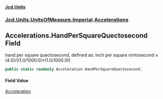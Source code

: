 #### [Jcd.Units](index.md 'index')
### [Jcd.Units.UnitsOfMeasure.Imperial](Jcd.Units.UnitsOfMeasure.Imperial.md 'Jcd.Units.UnitsOfMeasure.Imperial').[Accelerations](Accelerations.md 'Jcd.Units.UnitsOfMeasure.Imperial.Accelerations')

## Accelerations.HandPerSquareQuectosecond Field

hand per square quectosecond, defined as: inch per square rontosecond × (4.0)/((1.0/1000.0)*(1.0/1000.0))

```csharp
public static readonly Acceleration HandPerSquareQuectosecond;
```

#### Field Value
[Acceleration](Acceleration.md 'Jcd.Units.UnitTypes.Acceleration')